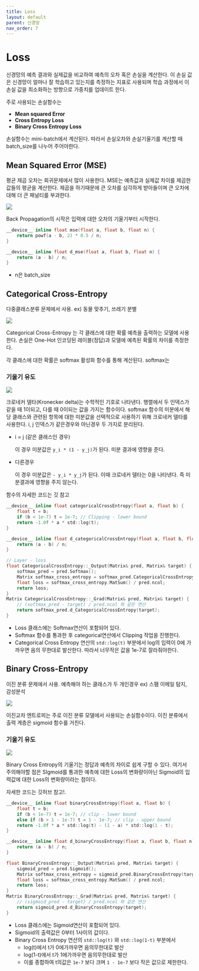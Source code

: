 ```yaml
---
title: Loss
layout: default
parent: 신경망
nav_order: 7
---
```


# Loss

신경망의 예측 결과와 실제값을 비교하여 예측의 오차 혹은 손실을 계산한다. 이 손실 값은 신경망이 얼마나 잘 학습하고 있는지를 측정하는 지표로 사용되며 학습 과정에서 이 손실 값을 최소화하는 방향으로 가중치를 업데이트 한다.

주로 사용되는 손실함수는

* **Mean squared Error**
* **Cross Entropy Loss**
* **Binary Cross Entropy Loss**



손실함수는 mini-batch에서 계산된다. 따라서 손실오차와 손실기울기를 계산할 때 batch_size를 나누어 주어야한다. 



## Mean Squared Error (MSE)

평균 제곱 오차는 회귀문제에서 많이 사용한다. MSE는 예측값과 실제값 차이를 제곱한 값들의 평균을 계산한다. 제곱을 하기때문에 큰 오차를 심각하게 받아들이며 큰 오차에 대해 더 큰 패널티를 부과한다.



![](../../assets/images/dnn/loss_mse.png)



Back Propagation의 시작은 입력에 대한 오차의 기울기부터 시작한다.

```c
__device__ inline float mse(float a, float b, float n) {
    return powf(a - b, 2) * 0.5 / n; 
}

__device__ inline float d_mse(float a, float b, float n) {
    return (a - b) / n;
}
```

* n은 batch_size



## Categorical Cross-Entropy

다중클래스분류 문제에서 사용. ex) 동물 맞추기, 쓰레기 분별

![](../../assets/images/dnn/loss_cce.png)



Categorical Cross-Entropy 는 각 클래스에 대한 확률 예측을 출력하는 모델에 사용한다. 손실은 One-Hot 인코딩된 레이블(정답)과 모델에 예측된 확률의 차이를 측정한다. 

각 클래스에 대한 확률은 softmax 활성화 함수를 통해 계산된다.  softmax는   



### 기울기 유도

![](../../assets/images/dnn/loss_cce_2.png)



크로네커 델타(Kronecker delta)는 수학적인 기호로 나타낸다. 행렬에서 두 인덱스가 같을 때 1이되고, 다를 때 0이되는 값을 가지는 함수이다. softmax 함수의 미분에서 해당 클래스와 관련된 항목에 대한 미분값을 선택적으로 사용하기 위해 크로네커 델타를 사용한다. i, j 인덱스가 같은경우와 아닌경우 두 가지로 분리된다.

* i = j (같은 클래스인 경우)

  이 경우 미분값은 `y_i * (1 - y_j)`가 된다. 미분 결과에 영향을 준다.

* 다른경우

  이 경우 미분값은 `- y_i * y_j`가 된다. 이때 크로네커 델타는 0을 나타낸다. 즉 미분결과에 영향을 주지 않는다.



함수의 자세한 코드는 깃 참고

```c
__device__ inline float categoricalCrossEntropy(float a, float b) {
    float t = b;
    if (b < 1e-7) t = 1e-7; // Clipping - lower bound
    return -1.0f * a * std::log(t);
}

__device__ inline float d_categoricalCrossEntropy(float a, float b, float n) {
    return (a - b) / n;
}
```

```c
// Layer - loss
float CategoricalCrossEntropy::_Output(Matrix& pred, Matrix& target) {
    softmax_pred = pred.Softmax();
    Matrix softmax_cross_entropy = softmax_pred.CategoricalCrossEntropy(target);
    float loss = softmax_cross_entropy.MatSum() / pred.ncol;
    return loss;
}
Matrix CategoricalCrossEntropy::_Grad(Matrix& pred, Matrix& target) {
    // (softmax_pred - target) / pred.ncol 와 같은 연산 
    return softmax_pred.d_CategoricalCrossEntropy(target);
}
```

* Loss 클래스에는 Softmax연산이 포함되어 있다.
* Softmax 함수를 통과한 후 categorical연산에서 Clipping 작업을 진행한다. 
* Categorical Cross Entropy 연산의 `std::log(t)` 부분에서  log의 입력이 0에 가까우면 음의 무한대로 발산한다.  따라서 너무작은 값을 1e-7로 잘라줘야한다.





## Binary Cross-Entropy

이진 분류 문제에서 사용. 예측해야 하는 클래스가 두 개인경우 ex) 스팸 이메일 탐지, 감성분석

![](../../assets/images/dnn/loss_bi_0.png)



이진교차 엔트로피는 주로 이진 분류 모델에서 사용되는 손실함수이다.  이진 분류에서 출력 계층은 sigmoid 함수를 거친다.



### 기울기 유도

![](../../assets/images/dnn/loss_bi_2.png)



Binary Cross Entropy의 기울기는 정답과 예측의 차이로 쉽게 구할 수 있다. 여기서 주의해야할 점은 SIgmoid를 통과한 예측에 대한 Loss의 변화량이아닌 Sigmoid의 입력값에 대한 Loss의 변화량이라는 점이다. 



자세한 코드는 깃허브 참고!.

```c
__device__ inline float binaryCrossEntropy(float a, float b) {
    float t = b;
    if (b < 1e-7) t = 1e-7; // clip - lower bound
    else if (b > 1 - 1e-7) t = 1 - 1e-7; // clip - upper bound
    return -1.0f * a * std::log(t) - (1 - a) * std::log(1 - t);
}

__device__ inline float d_binaryCrossEntropy(float a, float b, float n) {
    return (a - b) / n;
}
```

```c
float BinaryCrossEntropy::_Output(Matrix& pred, Matrix& target) {
    sigmoid_pred = pred.Sigmoid();
    Matrix softmax_cross_entropy = sigmoid_pred.BinaryCrossEntropy(target);
    float loss = softmax_cross_entropy.MatSum() / pred.ncol;
    return loss;
}
Matrix BinaryCrossEntropy::_Grad(Matrix& pred, Matrix& target) {
    // (sigmoid_pred - target) / pred.ncol 와 같은 연산 
    return sigmoid_pred.d_BinaryCrossEntropy(target);
}
```

* Loss 클래스에는 Sigmoid연산이 포함되어 있다.
* Sigmoid의 출력값은 0부터 1사이의 값이다.  
* Binary Cross Entropy 연산의 `std::log(t)` 와 `std::log(1-t)` 부분에서
  * log(t)에서 t가 0에가까우면 음의무한대로 발산
  * log(1-t)에서 t가 1에가까우면 음의무한대로 발산
  * 이를 종합하여 t의값은 `1e-7` 보다 크며 `1 - 1e-7` 보다 작은 값으로 제한한다.
















